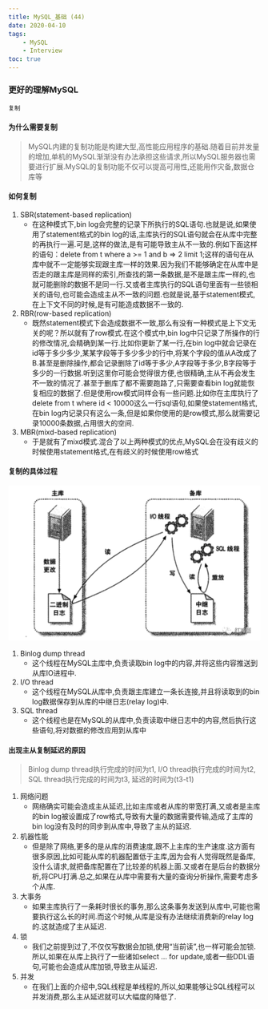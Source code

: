 ```yaml
---
title: MySQL_基础 (44)
date: 2020-04-10
tags: 
    - MySQL 
    - Interview
toc: true
---
```


### 更好的理解MySQL
    复制

<!-- more -->

#### 为什么需要复制
> MySQL内建的复制功能是构建大型,高性能应用程序的基础.随着目前并发量的增加,单机的MySQL渐渐没有办法承担这些请求,所以MySQL服务器也需要进行扩展.MySQL的复制功能不仅可以提高可用性,还能用作灾备,数据仓库等

#### 如何复制
1. SBR(statement-based replication)
    * 在这种模式下,bin log会完整的记录下所执行的SQL语句.也就是说,如果使用了statement格式的bin log的话,主库执行的SQL语句就会在从库中完整的再执行一遍.可是,这样的做法,是有可能导致主从不一致的.例如下面这样的语句：delete from t where a >= 1 and b => 2 limit 1;这样的语句在从库中就不一定能够实现跟主库一样的效果.因为我们不能够确定在从库中是否走的跟主库是同样的索引,所查找的第一条数据,是不是跟主库一样的,也就可能删除的数据不是同一行.又或者主库执行的SQL语句里面有一些锁相关的语句,也可能会造成主从不一致的问题.也就是说,基于statement模式,在上下文不同的时候,是有可能造成数据不一致的.
2. RBR(row-based replication)
    * 既然statement模式下会造成数据不一致,那么有没有一种模式是上下文无关的呢？所以就有了row模式.在这个模式中,bin log中只记录了所操作的行的修改情况,会精确到某一行.比如你更新了某一行,在bin log中就会记录在id等于多少多少,某某字段等于多少多少的行中,将某个字段的值从A改成了B.甚至是删除操作,都会记录删除了id等于多少,A字段等于多少,B字段等于多少的一行数据.听到这里你可能会觉得很方便,也很精确,主从不再会发生不一致的情况了.甚至于删库了都不需要跑路了,只需要查看bin log就能恢复相应的数据了.但是使用row模式同样会有一些问题.比如你在主库执行了delete from t where id < 10000这么一行sql语句,如果使statement格式,在bin log内记录只有这么一条,但是如果你使用的是row模式,那么就需要记录10000条数据,占用很大的空间.
3. MBR(mixd-based replication)
    * 于是就有了mixd模式.混合了以上两种模式的优点,MySQL会在没有歧义的时候使用statement格式,在有歧义的时候使用row格式

#### 复制的具体过程
![MySQL复制的具体过程](/img/20200410_1.png)
1. Binlog dump thread
    * 这个线程在MySQL主库中,负责读取bin log中的内容,并将这些内容推送到从库IO进程中.
2. I/O thread
    * 这个线程在MySQL从库中,负责跟主库建立一条长连接,并且将读取到的bin log数据保存到从库的中继日志(relay log)中.
3. SQL thread
    * 这个线程也是在MySQL的从库中,负责读取中继日志中的内容,然后执行这些语句,将对数据的修改应用到从库中

#### 出现主从复制延迟的原因
> Binlog dump thread执行完成的时间为t1, I/O thread执行完成的时间为t2, SQL thread执行完成的时间为t3, 延迟的时间为(t3-t1)
1. 网络问题
    * 网络确实可能会造成主从延迟,比如主库或者从库的带宽打满,又或者是主库的bin log被设置成了row格式,导致有大量的数据需要传输,造成了主库的bin log没有及时的同步到从库中,导致了主从的延迟.
2. 机器性能
    * 但是除了网络,更多的是从库的消费速度,跟不上主库的生产速度.这方面有很多原因,比如可能从库的机器配置低于主库,因为会有人觉得既然是备库,没什么请求,就把备库配置在了比较差的机器上面.又或者在是后台的数据分析,将CPU打满.总之,如果在从库中需要有大量的查询分析操作,需要考虑多个从库.
3. 大事务
    * 如果主库执行了一条耗时很长的事务,那么这条事务发送到从库中,可能也需要执行这么长的时间.而这个时候,从库是没有办法继续消费新的relay log的.这就造成了主从延迟.
4. 锁
    * 我们之前提到过了,不仅仅写数据会加锁,使用“当前读”,也一样可能会加锁.所以,如果在从库上执行了一些诸如select ... for update,或者一些DDL语句,可能也会造成从库加锁,导致主从延迟.
5. 并发
    * 在我们上面的介绍中,SQL线程是单线程的,所以,如果能够让SQL线程可以并发消费,那么主从延迟就可以大幅度的降低了.


